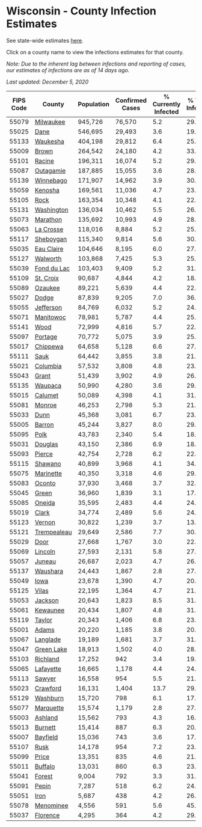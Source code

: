 # Wisconsin - County Infection Estimates

See state-wide estimates [here](/infections/us-wi).

Click on a county name to view the infections estimates for that county.

*Note: Due to the inherent lag between infections and reporting of cases, our estimates of infections are as of 14 days ago.*

*Last updated: December 5, 2020*

|   FIPS Code |                     County |   Population |   Confirmed Cases |   % Currently Infected |   % Total Infected |
|-------------|----------------------------|--------------|-------------------|------------------------|--------------------|
|       55079 |     [Milwaukee](milwaukee) |      945,726 |            76,570 |                    5.2 |               29.5 |
|       55025 |               [Dane](dane) |      546,695 |            29,493 |                    3.6 |               19.1 |
|       55133 |       [Waukesha](waukesha) |      404,198 |            29,812 |                    6.4 |               25.9 |
|       55009 |             [Brown](brown) |      264,542 |            24,180 |                    4.2 |               33.5 |
|       55101 |           [Racine](racine) |      196,311 |            16,074 |                    5.2 |               29.7 |
|       55087 |     [Outagamie](outagamie) |      187,885 |            15,055 |                    3.6 |               28.4 |
|       55139 |     [Winnebago](winnebago) |      171,907 |            14,962 |                    3.9 |               30.8 |
|       55059 |         [Kenosha](kenosha) |      169,561 |            11,036 |                    4.7 |               23.6 |
|       55105 |               [Rock](rock) |      163,354 |            10,348 |                    4.1 |               22.6 |
|       55131 |   [Washington](washington) |      136,034 |            10,462 |                    5.5 |               26.8 |
|       55073 |       [Marathon](marathon) |      135,692 |            10,993 |                    4.9 |               28.6 |
|       55063 |     [La Crosse](la-crosse) |      118,016 |             8,884 |                    5.2 |               25.9 |
|       55117 |     [Sheboygan](sheboygan) |      115,340 |             9,814 |                    5.6 |               30.2 |
|       55035 |   [Eau Claire](eau-claire) |      104,646 |             8,195 |                    6.0 |               27.7 |
|       55127 |       [Walworth](walworth) |      103,868 |             7,425 |                    5.3 |               25.1 |
|       55039 | [Fond du Lac](fond-du-lac) |      103,403 |             9,409 |                    5.2 |               31.8 |
|       55109 |     [St. Croix](st.-croix) |       90,687 |             4,844 |                    4.2 |               18.6 |
|       55089 |         [Ozaukee](ozaukee) |       89,221 |             5,639 |                    4.4 |               22.4 |
|       55027 |             [Dodge](dodge) |       87,839 |             9,205 |                    7.0 |               36.8 |
|       55055 |     [Jefferson](jefferson) |       84,769 |             6,032 |                    5.2 |               24.8 |
|       55071 |     [Manitowoc](manitowoc) |       78,981 |             5,787 |                    4.4 |               25.9 |
|       55141 |               [Wood](wood) |       72,999 |             4,816 |                    5.7 |               22.6 |
|       55097 |         [Portage](portage) |       70,772 |             5,075 |                    3.9 |               25.3 |
|       55017 |       [Chippewa](chippewa) |       64,658 |             5,128 |                    6.6 |               27.4 |
|       55111 |               [Sauk](sauk) |       64,442 |             3,855 |                    3.8 |               21.2 |
|       55021 |       [Columbia](columbia) |       57,532 |             3,808 |                    4.8 |               23.6 |
|       55043 |             [Grant](grant) |       51,439 |             3,902 |                    4.9 |               26.8 |
|       55135 |         [Waupaca](waupaca) |       50,990 |             4,280 |                    3.6 |               29.9 |
|       55015 |         [Calumet](calumet) |       50,089 |             4,398 |                    4.1 |               31.2 |
|       55081 |           [Monroe](monroe) |       46,253 |             2,798 |                    5.3 |               21.0 |
|       55033 |               [Dunn](dunn) |       45,368 |             3,081 |                    6.7 |               23.7 |
|       55005 |           [Barron](barron) |       45,244 |             3,827 |                    8.0 |               29.8 |
|       55095 |               [Polk](polk) |       43,783 |             2,340 |                    5.4 |               18.4 |
|       55031 |         [Douglas](douglas) |       43,150 |             2,386 |                    6.9 |               18.6 |
|       55093 |           [Pierce](pierce) |       42,754 |             2,728 |                    6.2 |               22.0 |
|       55115 |         [Shawano](shawano) |       40,899 |             3,968 |                    4.1 |               34.6 |
|       55075 |     [Marinette](marinette) |       40,350 |             3,318 |                    4.6 |               29.1 |
|       55083 |           [Oconto](oconto) |       37,930 |             3,468 |                    3.7 |               32.3 |
|       55045 |             [Green](green) |       36,960 |             1,839 |                    3.1 |               17.3 |
|       55085 |           [Oneida](oneida) |       35,595 |             2,483 |                    4.4 |               24.4 |
|       55019 |             [Clark](clark) |       34,774 |             2,489 |                    5.6 |               24.9 |
|       55123 |           [Vernon](vernon) |       30,822 |             1,239 |                    3.7 |               13.8 |
|       55121 | [Trempealeau](trempealeau) |       29,649 |             2,586 |                    7.7 |               30.1 |
|       55029 |               [Door](door) |       27,668 |             1,767 |                    3.0 |               22.9 |
|       55069 |         [Lincoln](lincoln) |       27,593 |             2,131 |                    5.8 |               27.3 |
|       55057 |           [Juneau](juneau) |       26,687 |             2,023 |                    4.7 |               26.6 |
|       55137 |       [Waushara](waushara) |       24,443 |             1,867 |                    2.8 |               27.3 |
|       55049 |               [Iowa](iowa) |       23,678 |             1,390 |                    4.7 |               20.8 |
|       55125 |             [Vilas](vilas) |       22,195 |             1,364 |                    4.7 |               21.4 |
|       55053 |         [Jackson](jackson) |       20,643 |             1,823 |                    8.5 |               31.2 |
|       55061 |       [Kewaunee](kewaunee) |       20,434 |             1,807 |                    4.8 |               31.4 |
|       55119 |           [Taylor](taylor) |       20,343 |             1,406 |                    6.8 |               23.7 |
|       55001 |             [Adams](adams) |       20,220 |             1,185 |                    3.8 |               20.4 |
|       55067 |       [Langlade](langlade) |       19,189 |             1,681 |                    3.7 |               31.0 |
|       55047 |   [Green Lake](green-lake) |       18,913 |             1,502 |                    4.0 |               28.0 |
|       55103 |       [Richland](richland) |       17,252 |               942 |                    3.4 |               19.2 |
|       55065 |     [Lafayette](lafayette) |       16,665 |             1,178 |                    4.4 |               24.7 |
|       55113 |           [Sawyer](sawyer) |       16,558 |               954 |                    5.5 |               21.5 |
|       55023 |       [Crawford](crawford) |       16,131 |             1,404 |                   13.7 |               29.5 |
|       55129 |       [Washburn](washburn) |       15,720 |               798 |                    6.1 |               17.3 |
|       55077 |     [Marquette](marquette) |       15,574 |             1,179 |                    2.8 |               27.2 |
|       55003 |         [Ashland](ashland) |       15,562 |               793 |                    4.3 |               16.8 |
|       55013 |         [Burnett](burnett) |       15,414 |               887 |                    6.3 |               20.0 |
|       55007 |       [Bayfield](bayfield) |       15,036 |               743 |                    3.6 |               17.2 |
|       55107 |               [Rusk](rusk) |       14,178 |               954 |                    7.2 |               23.5 |
|       55099 |             [Price](price) |       13,351 |               835 |                    4.6 |               21.3 |
|       55011 |         [Buffalo](buffalo) |       13,031 |               860 |                    6.3 |               23.2 |
|       55041 |           [Forest](forest) |        9,004 |               792 |                    3.3 |               31.3 |
|       55091 |             [Pepin](pepin) |        7,287 |               518 |                    6.2 |               24.5 |
|       55051 |               [Iron](iron) |        5,687 |               438 |                    4.2 |               26.9 |
|       55078 |     [Menominee](menominee) |        4,556 |               591 |                    5.6 |               45.6 |
|       55037 |       [Florence](florence) |        4,295 |               364 |                    4.2 |               29.3 |
